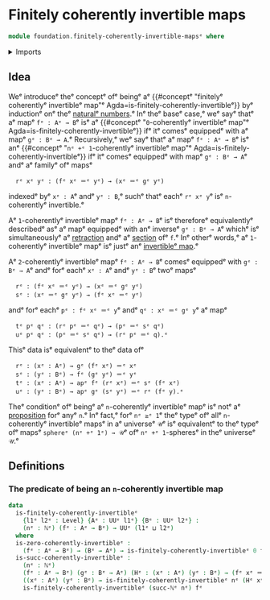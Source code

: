 # Finitely coherently invertible maps

```agda
module foundation.finitely-coherently-invertible-mapsᵉ where
```

<details><summary>Imports</summary>

```agda
open import elementary-number-theory.natural-numbersᵉ

open import foundation.identity-typesᵉ
open import foundation.unit-typeᵉ
open import foundation.universe-levelsᵉ
```

</details>

## Idea

Weᵉ introduceᵉ theᵉ conceptᵉ ofᵉ beingᵉ aᵉ
{{#conceptᵉ "finitelyᵉ coherentlyᵉ invertibleᵉ map"ᵉ Agda=is-finitely-coherently-invertibleᵉ}}
byᵉ inductionᵉ onᵉ theᵉ
[naturalᵉ numbers](elementary-number-theory.natural-numbers.md).ᵉ Inᵉ theᵉ baseᵉ
case,ᵉ weᵉ sayᵉ thatᵉ aᵉ mapᵉ `fᵉ : Aᵉ → B`ᵉ isᵉ aᵉ
{{#conceptᵉ "`0`-coherentlyᵉ invertibleᵉ map"ᵉ Agda=is-finitely-coherently-invertibleᵉ}}
ifᵉ itᵉ comesᵉ equippedᵉ with aᵉ mapᵉ `gᵉ : Bᵉ → A`.ᵉ Recursively,ᵉ weᵉ sayᵉ thatᵉ aᵉ mapᵉ
`fᵉ : Aᵉ → B`ᵉ isᵉ anᵉ
{{#conceptᵉ "`nᵉ +ᵉ 1`-coherentlyᵉ invertibleᵉ map"ᵉ Agda=is-finitely-coherently-invertibleᵉ}}
ifᵉ itᵉ comesᵉ equippedᵉ with mapᵉ `gᵉ : Bᵉ → A`ᵉ andᵉ aᵉ familyᵉ ofᵉ mapsᵉ

```text
  rᵉ xᵉ yᵉ : (fᵉ xᵉ ＝ᵉ yᵉ) → (xᵉ ＝ᵉ gᵉ yᵉ)
```

indexedᵉ byᵉ `xᵉ : A`ᵉ andᵉ `yᵉ : B`,ᵉ suchᵉ thatᵉ eachᵉ `rᵉ xᵉ y`ᵉ isᵉ `n`-coherentlyᵉ
invertible.ᵉ

Aᵉ `1`-coherentlyᵉ invertibleᵉ mapᵉ `fᵉ : Aᵉ → B`ᵉ isᵉ thereforeᵉ equivalentlyᵉ describedᵉ
asᵉ aᵉ mapᵉ equippedᵉ with anᵉ inverseᵉ `gᵉ : Bᵉ → A`ᵉ whichᵉ isᵉ simultaneouslyᵉ aᵉ
[retraction](foundation-core.retractions.mdᵉ) andᵉ aᵉ
[section](foundation-core.sections.mdᵉ) ofᵉ `f`.ᵉ Inᵉ otherᵉ words,ᵉ aᵉ `1`-coherentlyᵉ
invertibleᵉ mapᵉ isᵉ justᵉ anᵉ [invertibleᵉ map](foundation-core.invertible-maps.md).ᵉ

Aᵉ `2`-coherentlyᵉ invertibleᵉ mapᵉ `fᵉ : Aᵉ → B`ᵉ comesᵉ equippedᵉ with `gᵉ : Bᵉ → A`ᵉ andᵉ
forᵉ eachᵉ `xᵉ : A`ᵉ andᵉ `yᵉ : B`ᵉ twoᵉ mapsᵉ

```text
  rᵉ : (fᵉ xᵉ ＝ᵉ yᵉ) → (xᵉ ＝ᵉ gᵉ yᵉ)
  sᵉ : (xᵉ ＝ᵉ gᵉ yᵉ) → (fᵉ xᵉ ＝ᵉ yᵉ)
```

andᵉ forᵉ eachᵉ `pᵉ : fᵉ xᵉ ＝ᵉ y`ᵉ andᵉ `qᵉ : xᵉ ＝ᵉ gᵉ y`ᵉ aᵉ mapᵉ

```text
  tᵉ pᵉ qᵉ : (rᵉ pᵉ ＝ᵉ qᵉ) → (pᵉ ＝ᵉ sᵉ qᵉ)
  uᵉ pᵉ qᵉ : (pᵉ ＝ᵉ sᵉ qᵉ) → (rᵉ pᵉ ＝ᵉ q).ᵉ
```

Thisᵉ data isᵉ equivalentᵉ to theᵉ data ofᵉ

```text
  rᵉ : (xᵉ : Aᵉ) → gᵉ (fᵉ xᵉ) ＝ᵉ xᵉ
  sᵉ : (yᵉ : Bᵉ) → fᵉ (gᵉ yᵉ) ＝ᵉ yᵉ
  tᵉ : (xᵉ : Aᵉ) → apᵉ fᵉ (rᵉ xᵉ) ＝ᵉ sᵉ (fᵉ xᵉ)
  uᵉ : (yᵉ : Bᵉ) → apᵉ gᵉ (sᵉ yᵉ) ＝ᵉ rᵉ (fᵉ y).ᵉ
```

Theᵉ conditionᵉ ofᵉ beingᵉ aᵉ `n`-coherentlyᵉ invertibleᵉ mapᵉ isᵉ notᵉ aᵉ
[proposition](foundation-core.propositions.mdᵉ) forᵉ anyᵉ `n`.ᵉ Inᵉ fact,ᵉ forᵉ `nᵉ ≥ᵉ 1`ᵉ
theᵉ typeᵉ ofᵉ allᵉ `n`-coherentlyᵉ invertibleᵉ mapsᵉ in aᵉ universeᵉ `𝒰`ᵉ isᵉ equivalentᵉ
to theᵉ typeᵉ ofᵉ mapsᵉ `sphereᵉ (nᵉ +ᵉ 1ᵉ) → 𝒰`ᵉ ofᵉ `nᵉ +ᵉ 1`-spheresᵉ in theᵉ universeᵉ `𝒰`.ᵉ

## Definitions

### The predicate of being an `n`-coherently invertible map

```agda
data
  is-finitely-coherently-invertibleᵉ
    {l1ᵉ l2ᵉ : Level} {Aᵉ : UUᵉ l1ᵉ} {Bᵉ : UUᵉ l2ᵉ} :
    (nᵉ : ℕᵉ) (fᵉ : Aᵉ → Bᵉ) → UUᵉ (l1ᵉ ⊔ l2ᵉ)
  where
  is-zero-coherently-invertibleᵉ :
    (fᵉ : Aᵉ → Bᵉ) → (Bᵉ → Aᵉ) → is-finitely-coherently-invertibleᵉ 0 fᵉ
  is-succ-coherently-invertibleᵉ :
    (nᵉ : ℕᵉ)
    (fᵉ : Aᵉ → Bᵉ) (gᵉ : Bᵉ → Aᵉ) (Hᵉ : (xᵉ : Aᵉ) (yᵉ : Bᵉ) → (fᵉ xᵉ ＝ᵉ yᵉ) → (xᵉ ＝ᵉ gᵉ yᵉ)) →
    ((xᵉ : Aᵉ) (yᵉ : Bᵉ) → is-finitely-coherently-invertibleᵉ nᵉ (Hᵉ xᵉ yᵉ)) →
    is-finitely-coherently-invertibleᵉ (succ-ℕᵉ nᵉ) fᵉ
```